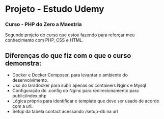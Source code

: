 # Projeto - Estudo Udemy

### Curso - PHP do Zero a Maestria

Segundo projeto do curso que estou fazendo para reforçar meu conhecimento com PHP, CSS e HTML.

## Diferenças do que fiz com o que o curso demonstra:
* Docker e Docker Composer, para levantar o ambiente do desenvolvimento.
* Uso do laradocker para subir apenas os containers Nginx e Mysql
* Configuração do .config do Nginc para redirecionamento para public/index.php
* Lógica própria para identificar o template que deve ser usado de acordo com a url.
* Setup da tabela contact acessando /setup-db na url